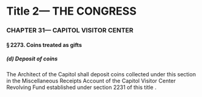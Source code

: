 
# Title 2— THE CONGRESS
### CHAPTER 31— CAPITOL VISITOR CENTER
#### § 2273. Coins treated as gifts
##### (d) Deposit of coins

The Architect of the Capitol shall deposit coins collected under this section in the Miscellaneous Receipts Account of the Capitol Visitor Center Revolving Fund established under section 2231 of this title .
